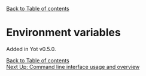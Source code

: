 [Back to Table of contents](../documentation.md)  

# Environment variables

Added in Yot v0.5.0.


[Back to Table of contents](../documentation.md)  
[Next Up: Command line interface usage and overview](commandUsage.md)